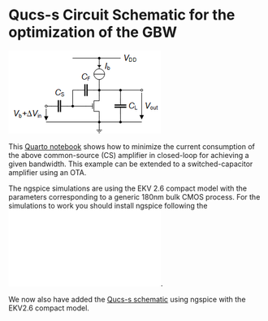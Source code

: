 # Qucs-s Circuit Schematic for the optimization of the GBW

![CS OL Amplifier](/Amplifiers/Basic/CS%20CL%20Optimization/Figures/CS_CL_amplifier_schematic.png)

This [Quarto notebook](/Amplifiers/Basic/CS%20CL%20Optimization/CS_CL_optimization.pdf) shows how to minimize the current consumption of the above common-source (CS) amplifier in closed-loop for achieving a given bandwidth. This example can be extended to a switched-capacitor amplifier using an OTA.

The ngspice simulations are using the EKV 2.6 compact model with the parameters corresponding to a generic 180nm bulk CMOS process. For the simulations to work you should install ngspice following the ![ngspice installation instructions](/ngspice_installation.md).

We now also have added the [Qucs-s schematic](/Amplifiers/Basic/CS%20CL%20Optimization/Simulations/qucs-s/README.md) using ngspice with the EKV2.6 compact model.
